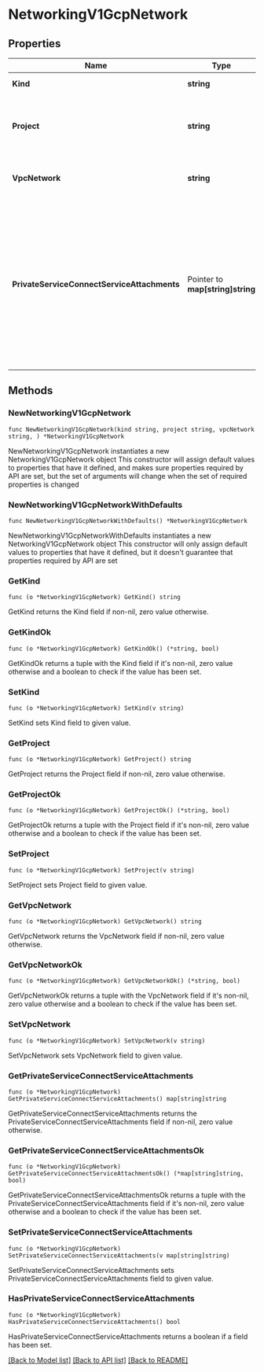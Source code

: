 # NetworkingV1GcpNetwork

## Properties

Name | Type | Description | Notes
------------ | ------------- | ------------- | -------------
**Kind** | **string** | Network kind type. | 
**Project** | **string** | The GCP Project ID associated with the Confluent Cloud VPC. | [readonly] 
**VpcNetwork** | **string** | The network name of the Confluent Cloud VPC. | [readonly] 
**PrivateServiceConnectServiceAttachments** | Pointer to **map[string]string** | The mapping of zones to Private Service Connect Service Attachments if available. Keys are zones and values are [GCP Private Service Connect Service Attachment](https://cloud.google.com/vpc/docs/configure-private-service-connect-producer#api_7)  | [optional] [readonly] 

## Methods

### NewNetworkingV1GcpNetwork

`func NewNetworkingV1GcpNetwork(kind string, project string, vpcNetwork string, ) *NetworkingV1GcpNetwork`

NewNetworkingV1GcpNetwork instantiates a new NetworkingV1GcpNetwork object
This constructor will assign default values to properties that have it defined,
and makes sure properties required by API are set, but the set of arguments
will change when the set of required properties is changed

### NewNetworkingV1GcpNetworkWithDefaults

`func NewNetworkingV1GcpNetworkWithDefaults() *NetworkingV1GcpNetwork`

NewNetworkingV1GcpNetworkWithDefaults instantiates a new NetworkingV1GcpNetwork object
This constructor will only assign default values to properties that have it defined,
but it doesn't guarantee that properties required by API are set

### GetKind

`func (o *NetworkingV1GcpNetwork) GetKind() string`

GetKind returns the Kind field if non-nil, zero value otherwise.

### GetKindOk

`func (o *NetworkingV1GcpNetwork) GetKindOk() (*string, bool)`

GetKindOk returns a tuple with the Kind field if it's non-nil, zero value otherwise
and a boolean to check if the value has been set.

### SetKind

`func (o *NetworkingV1GcpNetwork) SetKind(v string)`

SetKind sets Kind field to given value.


### GetProject

`func (o *NetworkingV1GcpNetwork) GetProject() string`

GetProject returns the Project field if non-nil, zero value otherwise.

### GetProjectOk

`func (o *NetworkingV1GcpNetwork) GetProjectOk() (*string, bool)`

GetProjectOk returns a tuple with the Project field if it's non-nil, zero value otherwise
and a boolean to check if the value has been set.

### SetProject

`func (o *NetworkingV1GcpNetwork) SetProject(v string)`

SetProject sets Project field to given value.


### GetVpcNetwork

`func (o *NetworkingV1GcpNetwork) GetVpcNetwork() string`

GetVpcNetwork returns the VpcNetwork field if non-nil, zero value otherwise.

### GetVpcNetworkOk

`func (o *NetworkingV1GcpNetwork) GetVpcNetworkOk() (*string, bool)`

GetVpcNetworkOk returns a tuple with the VpcNetwork field if it's non-nil, zero value otherwise
and a boolean to check if the value has been set.

### SetVpcNetwork

`func (o *NetworkingV1GcpNetwork) SetVpcNetwork(v string)`

SetVpcNetwork sets VpcNetwork field to given value.


### GetPrivateServiceConnectServiceAttachments

`func (o *NetworkingV1GcpNetwork) GetPrivateServiceConnectServiceAttachments() map[string]string`

GetPrivateServiceConnectServiceAttachments returns the PrivateServiceConnectServiceAttachments field if non-nil, zero value otherwise.

### GetPrivateServiceConnectServiceAttachmentsOk

`func (o *NetworkingV1GcpNetwork) GetPrivateServiceConnectServiceAttachmentsOk() (*map[string]string, bool)`

GetPrivateServiceConnectServiceAttachmentsOk returns a tuple with the PrivateServiceConnectServiceAttachments field if it's non-nil, zero value otherwise
and a boolean to check if the value has been set.

### SetPrivateServiceConnectServiceAttachments

`func (o *NetworkingV1GcpNetwork) SetPrivateServiceConnectServiceAttachments(v map[string]string)`

SetPrivateServiceConnectServiceAttachments sets PrivateServiceConnectServiceAttachments field to given value.

### HasPrivateServiceConnectServiceAttachments

`func (o *NetworkingV1GcpNetwork) HasPrivateServiceConnectServiceAttachments() bool`

HasPrivateServiceConnectServiceAttachments returns a boolean if a field has been set.


[[Back to Model list]](../README.md#documentation-for-models) [[Back to API list]](../README.md#documentation-for-api-endpoints) [[Back to README]](../README.md)



